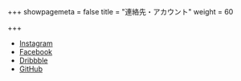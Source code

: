 +++
showpagemeta = false
title = "連絡先・アカウント"
weight = 60

+++
<ul>
  <li><a href="https://www.instagram.com/tkmngy/">Instagram</a></li>
  <li><a href="https://www.facebook.com/tkmngy">Facebook</a></li>
  <li><a href="https://dribbble.com/tkmngy">Dribbble</a></li>
  <li><a href="https://github.com/kaminogoya">GitHub</a></li>
</ul>